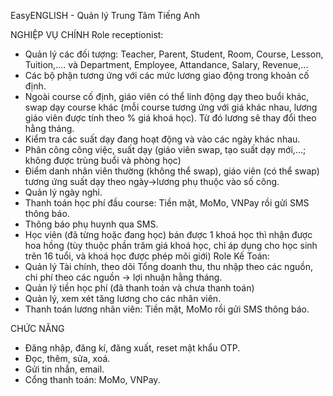 EasyENGLISH - Quản lý Trung Tâm Tiếng Anh

NGHIỆP VỤ CHÍNH
Role receptionist:
- Quản lý các đối tượng: Teacher, Parent, Student, Room, Course, Lesson, Tuition,.... và Department, Employee, Attandance, Salary, Revenue,…
- Các bộ phận tương ứng với các mức lương giao động trong khoản cố định.
- Ngoài course cố định, giáo viên có thể linh động dạy theo buổi khác, swap dạy course khác (mỗi course tương ứng với giá khác nhau, lương giáo viên được tính theo % giá khoá học). Từ đó lương sẽ thay đổi theo hằng tháng.
- Kiểm tra các suất dạy đang hoạt động và vào các ngày khác nhau.
- Phân công công việc, suất dạy (giáo viên swap, tạo suất dạy mới,…; không được trùng buổi và phòng học)
- Điểm danh nhân viên thường (không thể swap), giáo viên (có thể swap) tương ứng suất dạy theo ngày→lương phụ thuộc vào số công.
- Quản lý ngày nghỉ.
- Thanh toán học phí đầu course: Tiền mặt, MoMo, VNPay rồi gửi SMS thông báo.
- Thông báo phụ huynh qua SMS.
- Học viên (đã từng hoặc đang học) bán được 1 khoá học thì nhận được hoa hồng (tùy thuộc phần trăm giá khoá học, chỉ áp dụng cho học sinh trên 16 tuổi, và khoá học được phép môi giới)
Role Kế Toán:
- Quản lý Tài chính, theo dõi Tổng doanh thu, thu nhập theo các nguồn, chi phí theo các nguồn → lợi nhuận hằng tháng.
- Quản lý tiền học phí (đã thanh toán và chưa thanh toán)
- Quản lý, xem xét tăng lương cho các nhân viên.
- Thanh toán lương nhân viên: Tiền mặt, MoMo rồi gửi SMS thông báo.

CHỨC NĂNG
- Đăng nhập, đăng kí, đăng xuất, reset mật khẩu OTP.
- Đọc, thêm, sửa, xoá.
- Gửi tin nhắn, email.
- Cổng thanh toán: MoMo, VNPay.
